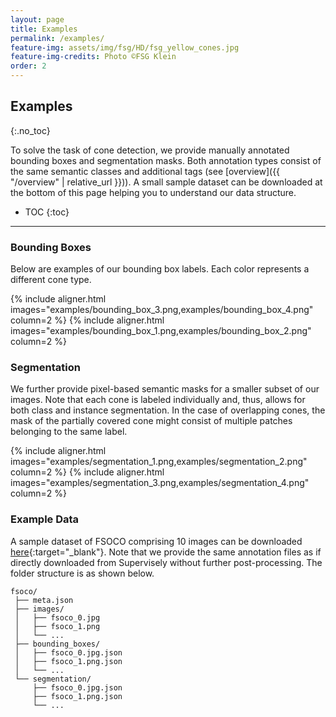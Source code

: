 ```yaml
---
layout: page
title: Examples
permalink: /examples/
feature-img: assets/img/fsg/HD/fsg_yellow_cones.jpg
feature-img-credits: Photo ©FSG Klein
order: 2
---
```


## Examples
{:.no_toc}

To solve the task of cone detection, we provide manually annotated bounding boxes and segmentation masks.
Both annotation types consist of the same semantic classes and additional tags (see [overview]({{ "/overview" | relative_url }})).
A small sample dataset can be downloaded at the bottom of this page helping you to understand our data structure.

* TOC
{:toc}
---

### Bounding Boxes

Below are examples of our bounding box labels.
Each color represents a different cone type.

{% include aligner.html images="examples/bounding_box_3.png,examples/bounding_box_4.png" column=2 %}
{% include aligner.html images="examples/bounding_box_1.png,examples/bounding_box_2.png" column=2 %}

### Segmentation

We further provide pixel-based semantic masks for a smaller subset of our images.
Note that each cone is labeled individually and, thus, allows for both class and instance segmentation.
In the case of overlapping cones, the mask of the partially covered cone might consist of multiple patches belonging to the same label.  

{% include aligner.html images="examples/segmentation_1.png,examples/segmentation_2.png" column=2 %}
{% include aligner.html images="examples/segmentation_3.png,examples/segmentation_4.png" column=2 %}

### Example Data

A sample dataset of FSOCO comprising 10 images can be downloaded [here](https://drive.google.com/file/d/1l2k7q0KG7ejqquepgJBMeJkwueVutf5t/view?usp=sharing "Opens in a new tab."){:target="_blank"}.
Note that we provide the same annotation files as if directly downloaded from Supervisely without further post-processing.
The folder structure is as shown below.

```
fsoco/
 ├── meta.json
 ├── images/
 │   ├── fsoco_0.jpg
 │   ├── fsoco_1.png
 │   └── ...
 ├── bounding_boxes/
 │   ├── fsoco_0.jpg.json
 │   ├── fsoco_1.png.json
 │   └── ...
 └── segmentation/
     ├── fsoco_0.jpg.json
     ├── fsoco_1.png.json
     └── ...
```